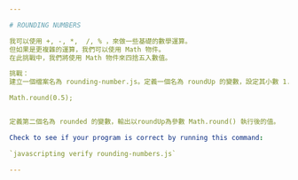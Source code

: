 ```yaml
---

# ROUNDING NUMBERS

我可以使用 +, -, *,  /, % ，來做一些基礎的數學運算。
但如果是更複雜的運算，我們可以使用 Math 物件。
在此挑戰中，我們將使用 Math 物件來四捨五入數值。

挑戰：
建立一個檔案名為 rounding-number.js。定義一個名為 roundUp 的變數，設定其小數 1.5。我們將使用 Math.round() 方法來處理數值。一個範例使用 Math.round()：

Math.round(0.5);


定義第二個名為 rounded 的變數，輸出以roundUp為參數 Math.round() 執行後的值。

Check to see if your program is correct by running this command:

`javascripting verify rounding-numbers.js`

---
```

